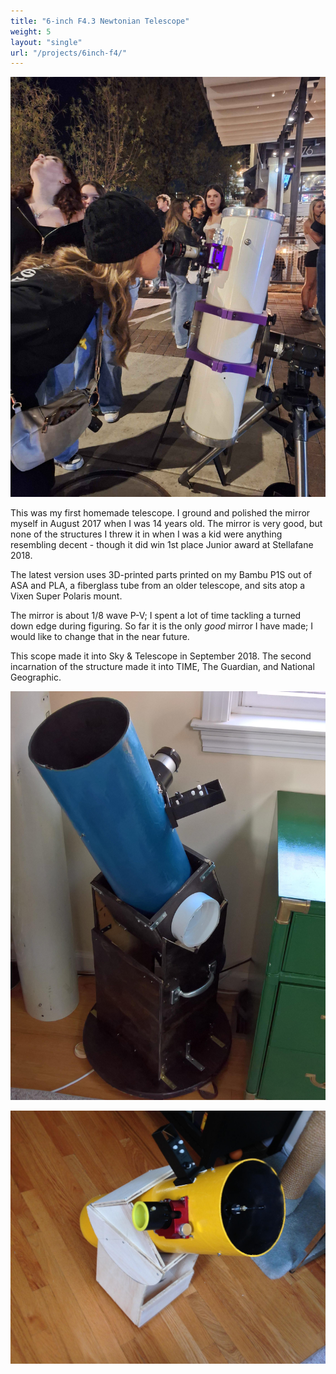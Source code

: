```yaml
---
title: "6-inch F4.3 Newtonian Telescope"
weight: 5
layout: "single"
url: "/projects/6inch-f4/"
---
```


![Mk V](images/6inb.JPEG)

This was my first homemade telescope. I ground and polished the mirror myself in August 2017 when I was 14 years old. The mirror is very good, but none of the structures I threw it in when I was a kid were anything resembling decent - though it did win 1st place Junior award at Stellafane 2018. 

The latest version uses 3D-printed parts printed on my Bambu P1S out of ASA and PLA, a fiberglass tube from an older telescope, and sits atop a Vixen Super Polaris mount.

The mirror is about 1/8 wave P-V; I spent a lot of time tackling a turned down edge during figuring. So far it is the only *good* mirror I have made; I would like to change that in the near future.

This scope made it into Sky & Telescope in September 2018. The second incarnation of the structure made it into TIME, The Guardian, and National Geographic.

![Mk I](images/mk1.jpg)

![Mk II](images/mk2.jpg)
